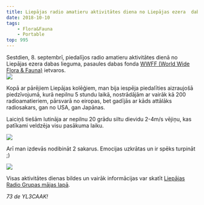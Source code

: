 ```yaml
---
title: Liepājas radio amatieru aktivitātes diena no Liepājas ezera  dabas lieguma
date: 2018-10-10
tags:
    - Flora&Fauna
    - Portable
top: 995
---
```


Sestdien, 8. septembrī, piedalījos radio amatieru aktivitātes dienā no Liepājas ezera dabas lieguma, pasaules dabas fonda [WWFF (World Wide Flora & Fauna)](https://wwff.co/) ietvaros.  
![](/posts/5/1.jpeg)  
<!-- more -->

Kopā ar pārējiem Liepājas kolēģiem, man bija iespēja piedalīties aizraujošā piedzīvojumā, kurā nepilnu 5 stundu laikā, nostrādājām ar vairāk kā 200 radioamatieriem, pārsvarā no eiropas, bet gadījās ar kāds attālāks radiosakars, gan no USA, gan Japānas.

Laiciņš tiešām lutināja ar nepilnu 20 grādu siltu dievidu 2-4m/s vējiņu, kas patīkami veldzēja visu pasākuma laiku.
  
![](/posts/5/2.jpeg)
   
Arī man izdevās nodibināt 2 sakarus. Emocijas uzkrātas un ir spēks turpināt ;)
      
![](/posts/5/3.jpg)

Visas aktivitātes dienas bildes un vairāk informācijas var skatīt [Liepājas Radio Grupas mājas lapā](https://lrg.lv/_foto/2018/yl44wff_2018/).

  

*73 de YL3CAAK!*



